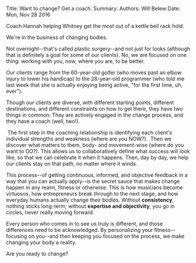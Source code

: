 Title:   Want to change? Get a coach.
Summary: 
Authors: Will Belew
Date:    Mon, Nov 28 2016
        

Coach Hannah helping Whitney get the most out of a kettle bell rack hold.

We're in the business of changing bodies. 


Not overnight--that's called plastic surgery--and not just for looks (although that is definitely a goal for some of our clients). No, we are focused on one thing: working with you, now, where you are, to be better.  


Our clients range from the 60-year-old golfer (who moves past an elbow injury to lower his handicap) to the 28-year-old programmer (who told me last week that she is actually enjoying being active, "for the first time, uh, ever"). 


Though our clients are diverse, with different starting points, different destinations, and different constraints on how to get there, they have two things in common: They are actively engaged in the change process, and they have a coach (well, two!). 


 The first step in the coaching relationship is identifying each client's individual strengths and weakness (where are you NOW?).  Then we discover what matters to them, body- and movement-wise (where do you want to GO?). This allows us to collaboratively define what success will look like, so that we can celebrate it when it happens. Then, day by day, we help our clients stay on that path, no matter where it winds. 


This process--of getting continuous, informed, and objective feedback in a way that you can actually apply--is the secret sauce that makes change happen in any realm, fitness or otherwise. This is how musicians become virtuosos, how entrepreneurs break through to the next stage, and how everyday humans actually change their bodies. Without **consistency**, nothing sticks long-term; without **expertise and objectivity**, you go in circles, never really moving forward. 


Every person who comes in to see us truly is different, and those differences need to be acknowledged. By personalizing your fitness--focusing on you--and then keeping you focused on the process, we make changing your body a reality. 


Are you ready to change? 

